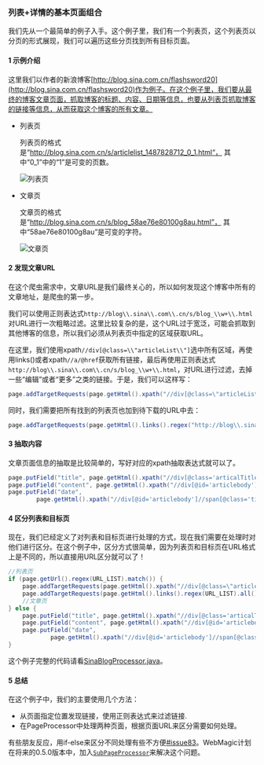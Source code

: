 ### 列表+详情的基本页面组合

我们先从一个最简单的例子入手。这个例子里，我们有一个列表页，这个列表页以分页的形式展现，我们可以遍历这些分页找到所有目标页面。

#### 1 示例介绍

这里我们以作者的新浪博客[http://blog.sina.com.cn/flashsword20](http://blog.sina.com.cn/flashsword20)作为例子。在这个例子里，我们要从最终的博客文章页面，抓取博客的标题、内容、日期等信息，也要从列表页抓取博客的链接等信息，从而获取这个博客的所有文章。

* 列表页

	列表页的格式是“http://blog.sina.com.cn/s/articlelist_1487828712_0_1.html“， 其中“0_1”中的“1”是可变的页数。
	
	![列表页](http://static.oschina.net/uploads/space/2014/0412/193620_Hr9E_190591.png)

* 文章页

	文章页的格式是“http://blog.sina.com.cn/s/blog_58ae76e80100g8au.html”， 其中“58ae76e80100g8au”是可变的字符。

	![文章页](http://static.oschina.net/uploads/space/2014/0412/193102_ZleC_190591.png)

#### 2 发现文章URL

在这个爬虫需求中，文章URL是我们最终关心的，所以如何发现这个博客中所有的文章地址，是爬虫的第一步。

我们可以使用正则表达式`http://blog\\.sina\\.com\\.cn/s/blog_\\w+\\.html`对URL进行一次粗略过滤。这里比较复杂的是，这个URL过于宽泛，可能会抓取到其他博客的信息，所以我们必须从列表页中指定的区域获取URL。

在这里，我们使用xpath`//div[@class=\\"articleList\\"]`选中所有区域，再使用links()或者xpath`//a/@href`获取所有链接，最后再使用正则表达式`http://blog\\.sina\\.com\\.cn/s/blog_\\w+\\.html`，对URL进行过滤，去掉一些“编辑”或者“更多”之类的链接。于是，我们可以这样写：

```java
page.addTargetRequests(page.getHtml().xpath("//div[@class=\"articleList\"]").links().regex("http://blog\\.sina\\.com\\.cn/s/articlelist_1487828712_0_\\d+\\.html").all());
```

同时，我们需要把所有找到的列表页也加到待下载的URL中去：

```java
page.addTargetRequests(page.getHtml().links().regex("http://blog\\.sina\\.com\\.cn/s/articlelist_1487828712_0_\\d+\\.html").all());
```

#### 3 抽取内容

文章页面信息的抽取是比较简单的，写好对应的xpath抽取表达式就可以了。

```java
page.putField("title", page.getHtml().xpath("//div[@class='articalTitle']/h2"));
page.putField("content", page.getHtml().xpath("//div[@id='articlebody']//div[@class='articalContent']"));
page.putField("date",
        page.getHtml().xpath("//div[@id='articlebody']//span[@class='time SG_txtc']").regex("\\((.*)\\)"));
```

#### 4 区分列表和目标页

现在，我们已经定义了对列表和目标页进行处理的方式，现在我们需要在处理时对他们进行区分。在这个例子中，区分方式很简单，因为列表页和目标页在URL格式上是不同的，所以直接用URL区分就可以了！

```java
//列表页
if (page.getUrl().regex(URL_LIST).match()) {
    page.addTargetRequests(page.getHtml().xpath("//div[@class=\"articleList\"]").links().regex(URL_POST).all());
    page.addTargetRequests(page.getHtml().links().regex(URL_LIST).all());
    //文章页
} else {
    page.putField("title", page.getHtml().xpath("//div[@class='articalTitle']/h2"));
    page.putField("content", page.getHtml().xpath("//div[@id='articlebody']//div[@class='articalContent']"));
    page.putField("date",
            page.getHtml().xpath("//div[@id='articlebody']//span[@class='time SG_txtc']").regex("\\((.*)\\)"));
}
```

这个例子完整的代码请看[SinaBlogProcessor.java](https://github.com/code4craft/webmagic/blob/master/webmagic-samples/src/main/java/us/codecraft/webmagic/samples/SinaBlogProcessor.java)。

#### 5 总结

在这个例子中，我们的主要使用几个方法：

* 从页面指定位置发现链接，使用正则表达式来过滤链接.
* 在PageProcessor中处理两种页面，根据页面URL来区分需要如何处理。

有些朋友反应，用if-else来区分不同处理有些不方便[#issue83](https://github.com/code4craft/webmagic/issues/83)。WebMagic计划在将来的0.5.0版本中，加入[`SubPageProcessor`](https://github.com/code4craft/webmagic/blob/master/webmagic-extension/src/main/java/us/codecraft/webmagic/handler/SubPageProcessor.java)来解决这个问题。